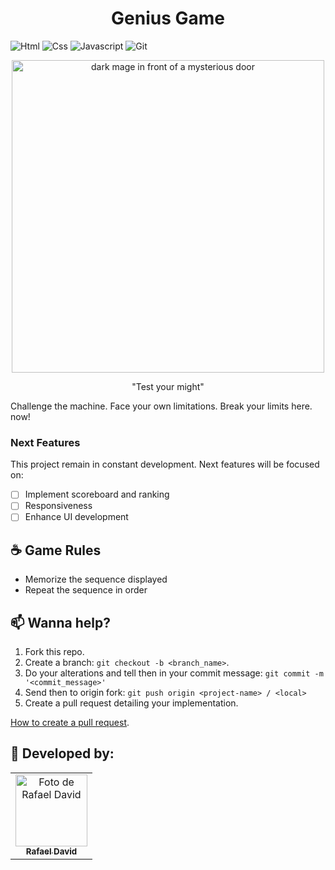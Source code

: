 <h1 align="center">Genius Game</h1>

![Html](https://img.shields.io/badge/Html5-000000?style=for-the-badge&logo=html5&logoColor=red)
![Css](https://img.shields.io/badge/Css-000000?style=for-the-badge&logo=css3&logoColor=blue)
![Javascript](https://img.shields.io/badge/Javascript-000000?style=for-the-badge&logo=javascript&logoColor=yellow)
![Git](https://img.shields.io/badge/Git-000000?style=for-the-badge&logo=git&logoColor=red)

<p align="center">
   <img height=500 width=500 src="https://f005.backblazeb2.com/file/debbuggers/_abf94c6a-d5c3-46b3-8d40-54a247b4b15d.jpg" alt="dark mage in front of a mysterious door">  
</p>

<p align="center"><italic>"Test your might"</italic></p>

Challenge the machine. Face your own limitations. Break your limits here. now!

### Next Features

This project remain in constant development. Next features will be focused on:

- [ ] Implement scoreboard and ranking
- [ ] Responsiveness
- [ ] Enhance UI development

<!-- ## 💻 Requirements

* `nodejs`
* `backend flask api running` -->

<!-- ## 🚀 Installing Next Ecommerce
## TODO
```
  - git clone the repo
  - in terminal, go to project root directory
  - npm install to download dependencies
  - npm run start for project exec

``` -->

## ☕ Game Rules

* Memorize the sequence displayed
* Repeat the sequence in order

## 📫 Wanna help?

1. Fork this repo.
2. Create a branch: `git checkout -b <branch_name>`.
3. Do your alterations and tell then in your commit message: `git commit -m '<commit_message>'`
4. Send then to origin fork: `git push origin <project-name> / <local>`
5. Create a pull request detailing your implementation.

[How to create a pull request](https://help.github.com/en/github/collaborating-with-issues-and-pull-requests/creating-a-pull-request).

## 🤝 Developed by:

<table>
  <tr>
    <td align="center">
      <a href="#">
        <img src="https://avatars.githubusercontent.com/u/60834135" alt="Foto de Rafael David" width=115><br>
        <sub>
          <b>Rafael David</b>
        </sub>
      </a>
    </td>
  </tr>
</table>

